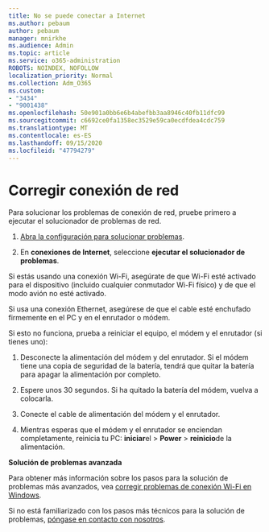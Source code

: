 ```yaml
---
title: No se puede conectar a Internet
ms.author: pebaum
author: pebaum
manager: mnirkhe
ms.audience: Admin
ms.topic: article
ms.service: o365-administration
ROBOTS: NOINDEX, NOFOLLOW
localization_priority: Normal
ms.collection: Adm_O365
ms.custom:
- "3434"
- "9001438"
ms.openlocfilehash: 50e901a0bb6e6b4abefbb3aa8946c40fb11dfc99
ms.sourcegitcommit: c6692ce0fa1358ec3529e59ca0ecdfdea4cdc759
ms.translationtype: MT
ms.contentlocale: es-ES
ms.lasthandoff: 09/15/2020
ms.locfileid: "47794279"
---
```

# <a name="fix-network-connection"></a>Corregir conexión de red

Para solucionar los problemas de conexión de red, pruebe primero a ejecutar el solucionador de problemas de red. 

1. [Abra la configuración para solucionar problemas](ms-settings:troubleshoot).

2. En **conexiones de Internet**, seleccione **ejecutar el solucionador de problemas**.

Si estás usando una conexión Wi-Fi, asegúrate de que Wi-Fi esté activado para el dispositivo (incluido cualquier conmutador Wi-Fi físico) y de que el modo avión no esté activado.

Si usa una conexión Ethernet, asegúrese de que el cable esté enchufado firmemente en el PC y en el enrutador o módem.

Si esto no funciona, prueba a reiniciar el equipo, el módem y el enrutador (si tienes uno):

1. Desconecte la alimentación del módem y del enrutador. Si el módem tiene una copia de seguridad de la batería, tendrá que quitar la batería para apagar la alimentación por completo.

2. Espere unos 30 segundos. Si ha quitado la batería del módem, vuelva a colocarla.

3. Conecte el cable de alimentación del módem y el enrutador.

4. Mientras esperas que el módem y el enrutador se enciendan completamente, reinicia tu PC: **iniciar**el  >  **Power**  >  **reinicio**de la alimentación.

**Solución de problemas avanzada**

Para obtener más información sobre los pasos para la solución de problemas más avanzados, vea [corregir problemas de conexión Wi-Fi en Windows](https://support.microsoft.com/help/10741?ocid=SMC10741%2F). 

Si no está familiarizado con los pasos más técnicos para la solución de problemas, [póngase en contacto con nosotros](https://support.microsoft.com/contactus).
